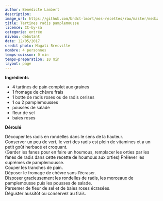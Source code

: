 ```yaml
---
author: Bénédicte Lambert
description: 
image_url: https://github.com/bndct-lmbrt/mes-recettes/raw/master/medias/tartine-radis-pamplemousse.jpg
title: Tartines radis pamplemousse
licence: CC-by-sa
categorie: entrée
niveau: débutant
date: 12/05/2017
credit photo: Magali Brecville
nombre: 4 personnes
temps-cuisson: 0 min
temps-preparation: 10 min
layout: page
---
```



**Ingrédients**  

* 4 tartines de pain complet aux graines
* 1 fromage de chèvre frais
* 1 botte de radis roses ou de radis cerises
* 1 ou 2 pamplemousses
* pousses de salade
* fleur de sel
* baies roses

**Déroulé**  

Découper les radis en rondelles dans le sens de la hauteur.  
Conserver un peu de vert, le vert des radis est plein de vitamines et a un petit goût herbacé et croquant.    
(Garder les fanes pour en faire un houmous, remplacer les orties par les fanes de radis dans cette recette de houmous aux orties)
Prélever les suprêmes de pamplemousse.  
Couper les tranches de pain.  
Déposer le fromage de chèvre sans l’écraser.  
Disposer gracieusement les rondelles de radis, les morceaux de pamplemousse puis les pousses de salade.  
Parsemer de fleur de sel et de baies roses écrasées.  
Déguster aussitôt ou conservez au frais.  